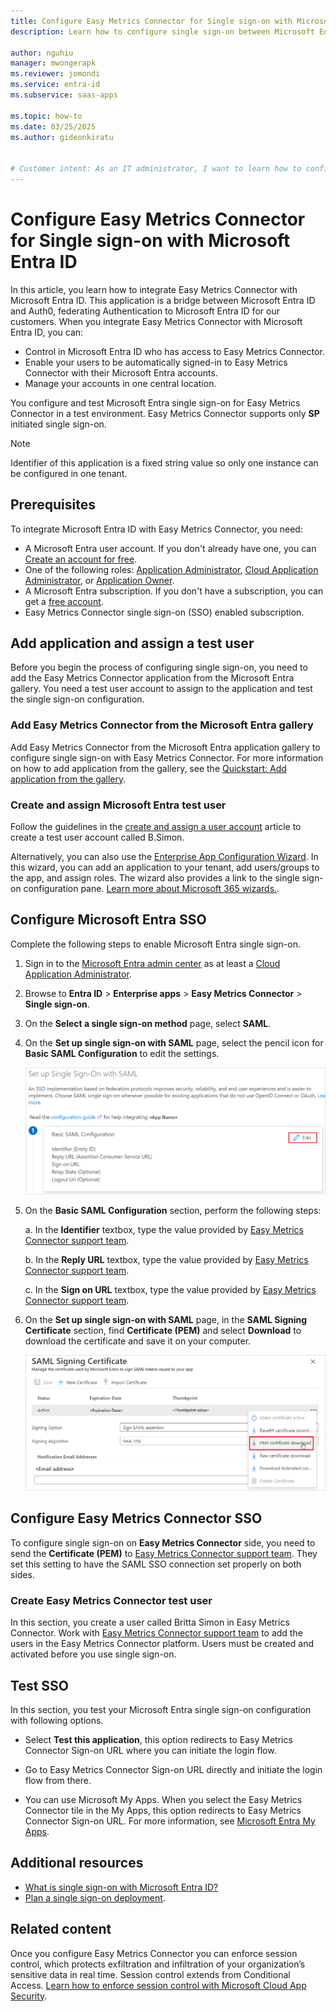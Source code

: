 ```yaml
---
title: Configure Easy Metrics Connector for Single sign-on with Microsoft Entra ID
description: Learn how to configure single sign-on between Microsoft Entra ID and Easy Metrics Connector.

author: nguhiu
manager: mwongerapk
ms.reviewer: jomondi
ms.service: entra-id
ms.subservice: saas-apps

ms.topic: how-to
ms.date: 03/25/2025
ms.author: gideonkiratu


# Customer intent: As an IT administrator, I want to learn how to configure single sign-on between Microsoft Entra ID and Easy Metrics Connector so that I can control who has access to Easy Metrics Connector, enable automatic sign-in with Microsoft Entra accounts, and manage my accounts in one central location.
---
```


# Configure Easy Metrics Connector for Single sign-on with Microsoft Entra ID

In this article, you learn how to integrate Easy Metrics Connector with Microsoft Entra ID. This application is a bridge between Microsoft Entra ID and Auth0, federating Authentication to Microsoft Entra ID for our customers. When you integrate Easy Metrics Connector with Microsoft Entra ID, you can:

* Control in Microsoft Entra ID who has access to Easy Metrics Connector.
* Enable your users to be automatically signed-in to Easy Metrics Connector with their Microsoft Entra accounts.
* Manage your accounts in one central location.

You configure and test Microsoft Entra single sign-on for Easy Metrics Connector in a test environment. Easy Metrics Connector supports only **SP** initiated single sign-on.

> [!NOTE]
> Identifier of this application is a fixed string value so only one instance can be configured in one tenant.

## Prerequisites

To integrate Microsoft Entra ID with Easy Metrics Connector, you need:

* A Microsoft Entra user account. If you don't already have one, you can [Create an account for free](https://azure.microsoft.com/free/?WT.mc_id=A261C142F).
* One of the following roles: [Application Administrator](/entra/identity/role-based-access-control/permissions-reference#application-administrator), [Cloud Application Administrator](/entra/identity/role-based-access-control/permissions-reference#cloud-application-administrator), or [Application Owner](/entra/fundamentals/users-default-permissions#owned-enterprise-applications).
* A Microsoft Entra subscription. If you don't have a subscription, you can get a [free account](https://azure.microsoft.com/free/).
* Easy Metrics Connector single sign-on (SSO) enabled subscription.

## Add application and assign a test user

Before you begin the process of configuring single sign-on, you need to add the Easy Metrics Connector application from the Microsoft Entra gallery. You need a test user account to assign to the application and test the single sign-on configuration.

<a name='add-easy-metrics-connector-from-the-azure-ad-gallery'></a>

### Add Easy Metrics Connector from the Microsoft Entra gallery

Add Easy Metrics Connector from the Microsoft Entra application gallery to configure single sign-on with Easy Metrics Connector. For more information on how to add application from the gallery, see the [Quickstart: Add application from the gallery](~/identity/enterprise-apps/add-application-portal.md).

<a name='create-and-assign-azure-ad-test-user'></a>

### Create and assign Microsoft Entra test user

Follow the guidelines in the [create and assign a user account](~/identity/enterprise-apps/add-application-portal-assign-users.md) article to create a test user account called B.Simon.

Alternatively, you can also use the [Enterprise App Configuration Wizard](https://portal.office.com/AdminPortal/home?Q=Docs#/azureadappintegration). In this wizard, you can add an application to your tenant, add users/groups to the app, and assign roles. The wizard also provides a link to the single sign-on configuration pane. [Learn more about Microsoft 365 wizards.](/microsoft-365/admin/misc/azure-ad-setup-guides). 

<a name='configure-azure-ad-sso'></a>

## Configure Microsoft Entra SSO

Complete the following steps to enable Microsoft Entra single sign-on.

1. Sign in to the [Microsoft Entra admin center](https://entra.microsoft.com) as at least a [Cloud Application Administrator](~/identity/role-based-access-control/permissions-reference.md#cloud-application-administrator).
1. Browse to **Entra ID** > **Enterprise apps** > **Easy Metrics Connector** > **Single sign-on**.
1. On the **Select a single sign-on method** page, select **SAML**.
1. On the **Set up single sign-on with SAML** page, select the pencil icon for **Basic SAML Configuration** to edit the settings.

   ![Screenshot shows how to edit Basic SAML Configuration.](common/edit-urls.png "Basic Configuration")

1. On the **Basic SAML Configuration** section, perform the following steps:

	a. In the **Identifier** textbox, type the value provided by [Easy Metrics Connector support team](mailto:support@easymetrics.com).

	b. In the **Reply URL** textbox, type the value provided by [Easy Metrics Connector support team](mailto:support@easymetrics.com).

	c. In the **Sign on URL** textbox, type the value provided by [Easy Metrics Connector support team](mailto:support@easymetrics.com).

1. On the **Set up single sign-on with SAML** page, in the **SAML Signing Certificate** section,  find **Certificate (PEM)** and select **Download** to download the certificate and save it on your computer.

	![Screenshot shows the Certificate download link.](common/certificate-base64-download.png "Certificate")

## Configure Easy Metrics Connector SSO

To configure single sign-on on **Easy Metrics Connector** side, you need to send the **Certificate (PEM)** to [Easy Metrics Connector support team](mailto:support@easymetrics.com). They set this setting to have the SAML SSO connection set properly on both sides.

### Create Easy Metrics Connector test user

In this section, you create a user called Britta Simon in Easy Metrics Connector. Work with [Easy Metrics Connector support team](mailto:support@easymetrics.com) to add the users in the Easy Metrics Connector platform. Users must be created and activated before you use single sign-on.

## Test SSO 

In this section, you test your Microsoft Entra single sign-on configuration with following options. 

* Select **Test this application**, this option redirects to Easy Metrics Connector Sign-on URL where you can initiate the login flow. 

* Go to Easy Metrics Connector Sign-on URL directly and initiate the login flow from there.

* You can use Microsoft My Apps. When you select the Easy Metrics Connector tile in the My Apps, this option redirects to Easy Metrics Connector Sign-on URL. For more information, see [Microsoft Entra My Apps](/azure/active-directory/manage-apps/end-user-experiences#azure-ad-my-apps).

## Additional resources

* [What is single sign-on with Microsoft Entra ID?](~/identity/enterprise-apps/what-is-single-sign-on.md)
* [Plan a single sign-on deployment](~/identity/enterprise-apps/plan-sso-deployment.md).

## Related content

Once you configure Easy Metrics Connector you can enforce session control, which protects exfiltration and infiltration of your organization’s sensitive data in real time. Session control extends from Conditional Access. [Learn how to enforce session control with Microsoft Cloud App Security](/cloud-app-security/proxy-deployment-aad).
